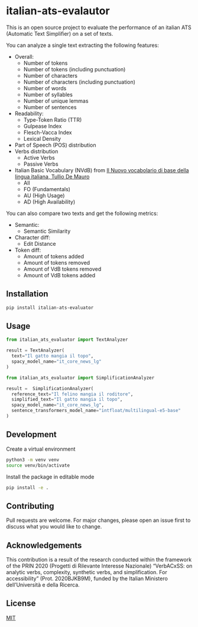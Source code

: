 # italian-ats-evalautor
This is an open source project to evaluate the performance of an italian ATS (Automatic Text Simplifier) on a set of texts.

You can analyze a single text extracting the following features:
- Overall:
  - Number of tokens
  - Number of tokens (including punctuation)
  - Number of characters
  - Number of characters (including punctuation)
  - Number of words
  - Number of syllables
  - Number of unique lemmas
  - Number of sentences
- Readability:
  - Type-Token Ratio (TTR)
  - Gulpease Index
  - Flesch-Vacca Index
  - Lexical Density
- Part of Speech (POS) distribution
- Verbs distribution
  - Active Verbs
  - Passive Verbs
- Italian Basic Vocabulary (NVdB) from [Il Nuovo vocabolario di base della lingua italiana, Tullio De Mauro](https://dizionario.internazionale.it/)
  - All
  - FO (Fundamentals)
  - AU (High Usage)
  - AD (High Availability)


You can also compare two texts and get the following metrics:
- Semantic:
  - Semantic Similarity 
- Character diff:
  - Edit Distance
- Token diff:
  - Amount of tokens added
  - Amount of tokens removed
  - Amount of VdB tokens removed
  - Amount of VdB tokens added


## Installation
```bash
pip install italian-ats-evaluator
```

## Usage

```python
from italian_ats_evaluator import TextAnalyzer

result = TextAnalyzer(
  text="Il gatto mangia il topo",
  spacy_model_name="it_core_news_lg"
)
```

```python
from italian_ats_evaluator import SimplificationAnalyzer

result =  SimplificationAnalyzer(
  reference_text="Il felino mangia il roditore",
  simplified_text="Il gatto mangia il topo",
  spacy_model_name="it_core_news_lg",
  sentence_transformers_model_name="intfloat/multilingual-e5-base"
)
```

## Development
Create a virtual environment
```bash
python3 -m venv venv
source venv/bin/activate
```
Install the package in editable mode
```bash
pip install -e .
```

## Contributing
Pull requests are welcome. For major changes, please open an issue first to discuss what you would like to change.


## Acknowledgements
This contribution is a result of the research conducted within the framework of the PRIN 2020 (Progetti di Rilevante Interesse Nazionale) “VerbACxSS: on analytic verbs, complexity, synthetic verbs, and simplification. For accessibility” (Prot. 2020BJKB9M), funded by the Italian Ministero dell’Università e della Ricerca.

## License
[MIT](https://choosealicense.com/licenses/mit/)